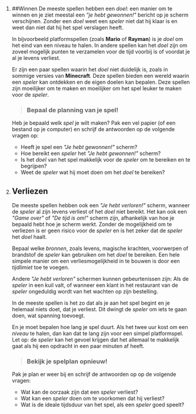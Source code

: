 1. ##Winnen
    De meeste spellen hebben een *doel*: een manier om te winnen en je ziet meestal een *"je hebt gewonnen!"* bericht op je scherm verschijnen. Zonder een *doel* weet een *speler* niet dat hij klaar is en weet dan niet dat hij het spel verslagen heeft.
    
    In bijvoorbeeld platformspellen (zoals **Mario** of **Rayman**) is je *doel* om het eind van een niveau te halen. In andere spellen kan het *doel* zijn om zoveel mogelijk punten te verzamelen voor de tijd voorbij is of voordat je al je levens verliest.
    
    Er zijn een paar spellen waarin het *doel* niet duidelijk is, zoals in sommige versies van **Minecraft**. Deze spellen bieden een wereld waarin een *speler* kan ontdekken en de eigen doelen kan bepalen. Deze spellen zijn moeilijker om te maken en moeilijker om het spel leuker te maken voor de *speler*.
    > ### Bepaal de planning van je spel!
    Heb je bepaald welk *spel* je wilt maken? Pak een vel papier (of een bestand op je computer) en schrijf de antwoorden op de volgende vragen op:
    * Heeft je spel een *"Je hebt gewonnen!"* scherm?
    * Hoe bereikt een *speler* het *"Je hebt gewonnen!"* scherm?
    * Is het *doel* van het spel makkelijk voor de *speler* om te bereiken en te begrijpen?
    * Weet de *speler* wat hij moet doen om het *doel* te bereiken?
    
2. ## Verliezen
    De meeste spellen hebben ook een *"Je hebt verloren!"* scherm, wanneer de *speler* al zijn levens verliest of het *doel* niet bereikt. Het kan ook een *"Game over"* of *"De tijd is om!"* scherm zijn, afhankelijk van hoe je bepaald hebt hoe je scherm werkt. Zonder de mogelijkheid om te verliezen is er geen risico voor de *speler* en is het zeker dat de *speler* het *doel* haalt.
    
    Bepaal welke *bronnen*, zoals levens, magische krachten, voorwerpen of brandstof de *speler* kan gebruiken om het *doel* te bereiken. Een hele simpele manier om een verliesmogelijkheid in te bouwen is door een *tijdlimiet* toe te voegen.
    
    Andere *"Je hebt verloren"* schermen kunnen gebeurtenissen zijn: Als de *speler* in een kuil valt, of wanneer een klant in het restaurant van de *speler* ongeduldig wordt van het wachten op zijn bestelling.
    
    In de meeste spellen is het zo dat als je aan het spel begint en je helemaal niets doet, dat je verliest. Dit dwingt de *speler* om iets te gaan doen, wat spanning toevoegt.
    
    En je moet bepalen hoe lang je spel duurt. Als het twee uur kost om een *niveau* te halen, dan kan dat te lang zijn voor een simpel platformspel. Let op: de *speler* kan het gevoel krijgen dat het allemaal te makkelijk gaat als hij een opdracht in een paar minuten af heeft.
    > ### Bekijk je spelplan opnieuw!
    Pak je plan er weer bij en schrijf de antwoorden op op de volgende vragen:
    * Wat kan de oorzaak zijn dat een *speler* verliest?
    * Wat kan een *speler* doen om te voorkomen dat hij verliest?
    * Wat is de ideale tijdsduur van het spel, als een *speler* goed speelt?
